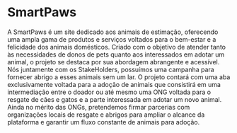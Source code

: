 # SmartPaws
A SmartPaws é um site dedicado aos animais de estimação, oferecendo uma ampla gama de produtos e serviços voltados para o bem-estar e a felicidade dos animais domésticos. Criado com o objetivo de atender tanto às necessidades de donos de pets quanto aos interessados em adotar um animal, o projeto se destaca por sua abordagem abrangente e acessível. Nós juntamente com os StakeHolders, possuímos uma campanha para fornecer abrigo a esses animais sem um lar. O projeto contará com uma aba exclusivamente voltada para a adoção de animais que consistirá em uma intermediação entre o doador ou até mesmo uma ONG voltada para o resgate de cães e gatos e a parte interessada em adotar um novo animal. Ainda no mérito das ONGs, pretendemos firmar parcerias com organizações locais de resgate e abrigos para ampliar o alcance da plataforma e garantir um fluxo constante de animais para adoção. 
